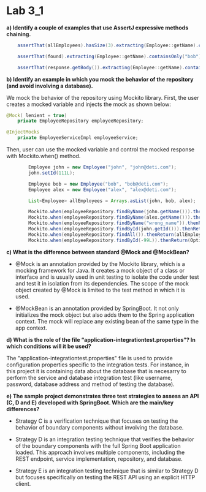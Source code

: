 
# Lab 3_1

**a) Identify a couple of examples that use AssertJ expressive methods chaining.**

```java
    assertThat(allEmployees).hasSize(3).extracting(Employee::getName).containsOnly(alex.getName(), ron.getName(), bob.getName());

    assertThat(found).extracting(Employee::getName).containsOnly("bob");

    assertThat(response.getBody()).extracting(Employee::getName).containsExactly("bob", "alex");
```
**b) Identify an example in which you mock the behavior of the repository (and avoid involving a 
database).**

We mock the behavior of the repository using Mockito library. First, the user creates a mocked variable and injects the mock as shown below:

```java
@Mock( lenient = true)
    private EmployeeRepository employeeRepository;

@InjectMocks
    private EmployeeServiceImpl employeeService;
```

Then, user can use the mocked variable and control the mocked response with Mockito.when() method.
```java
        Employee john = new Employee("john", "john@deti.com");
        john.setId(111L);

        Employee bob = new Employee("bob", "bob@deti.com");
        Employee alex = new Employee("alex", "alex@deti.com");

        List<Employee> allEmployees = Arrays.asList(john, bob, alex);

        Mockito.when(employeeRepository.findByName(john.getName())).thenReturn(john);
        Mockito.when(employeeRepository.findByName(alex.getName())).thenReturn(alex);
        Mockito.when(employeeRepository.findByName("wrong_name")).thenReturn(null);
        Mockito.when(employeeRepository.findById(john.getId())).thenReturn(Optional.of(john));
        Mockito.when(employeeRepository.findAll()).thenReturn(allEmployees);
        Mockito.when(employeeRepository.findById(-99L)).thenReturn(Optional.empty());
```
**c) What is the difference between standard @Mock and @MockBean?**

- @Mock is an annotation provided by the Mockito library, which is a mocking framework for Java. It creates a mock object of a class or interface and is usually used in unit testing to isolate the code under test and test it in isolation from its dependencies. The scope of the mock object created by @Mock is limited to the test method in which it is used.

- @MockBean is an annotation provided by SpringBoot. It not only initializes the mock object but also adds them to the Spring application context. The mock will replace any existing bean of the same type in the app context.

**d) What is the role of the file “application-integrationtest.properties”? In which conditions will it be 
used?**

The "application-integrationtest.properties" file is used to provide configuration properties specific to the integration tests. For instance, in this project it is containing data about the database that is necesarry to perform the service and database integration test (like username, password, database address and method of testing the database).

**e) The sample project demonstrates three test strategies to assess an API (C, D and E) developed 
with SpringBoot. Which are the main/key differences?**

- Strategy C is a verification technique that focuses on testing the behavior of boundary components without involving the database.

- Strategy D is an integration testing technique that verifies the behavior of the boundary components with the full Spring Boot application loaded. This approach involves multiple components, including the REST endpoint, service implementation, repository, and database. 

- Strategy E is an integration testing technique that is similar to Strategy D but focuses specifically on testing the REST API using an explicit HTTP client. 